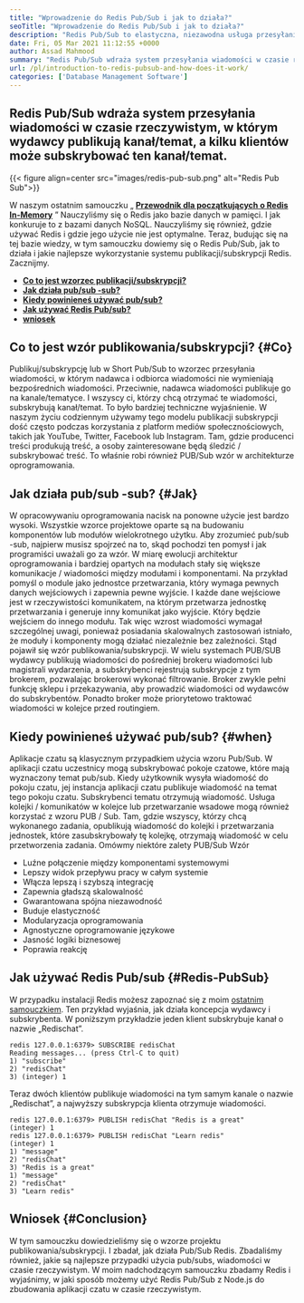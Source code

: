 ```yaml
---
title: "Wprowadzenie do Redis Pub/Sub i jak to działa?" 
seoTitle: "Wprowadzenie do Redis Pub/Sub i jak to działa?" 
description: "Redis Pub/Sub to elastyczna, niezawodna usługa przesyłania wiadomości w czasie rzeczywistym dla niezależnych aplikacji do publikowania i subskrypcji wydarzeń asynchronicznych." 
date: Fri, 05 Mar 2021 11:12:55 +0000
author: Assad Mahmood
summary: "Redis Pub/Sub wdraża system przesyłania wiadomości w czasie rzeczywistym, w którym wydawcy publikują kanał/temat, a kilku klientów może subskrybować ten kanał/temat." 
url: /pl/introduction-to-redis-pubsub-and-how-does-it-work/
categories: ['Database Management Software']
---
```


## Redis Pub/Sub wdraża system przesyłania wiadomości w czasie rzeczywistym, w którym wydawcy publikują kanał/temat, a kilku klientów może subskrybować ten kanał/temat.

{{< figure align=center src="images/redis-pub-sub.png" alt="Redis Pub Sub">}}

W naszym ostatnim samouczku „ **[Przewodnik dla początkujących o Redis In-Memory][1]** ” Nauczyliśmy się o Redis jako bazie danych w pamięci. I jak konkuruje to z bazami danych NoSQL. Nauczyliśmy się również, gdzie używać Redis i gdzie jego użycie nie jest optymalne. Teraz, budując się na tej bazie wiedzy, w tym samouczku dowiemy się o Redis Pub/Sub, jak to działa i jakie najlepsze wykorzystanie systemu publikacji/subskrypcji Redis. Zacznijmy.
  * **[Co to jest wzorzec publikacji/subskrypcji?][2]**
  * **[Jak działa pub/sub -sub?][3]**
  * **[Kiedy powinieneś używać pub/sub?][4]**
  * **[Jak używać Redis Pub/sub?][5]**
  * **[wniosek][6]**

## Co to jest wzór publikowania/subskrypcji?   {#Co}
Publikuj/subskrypcję lub w Short Pub/Sub to wzorzec przesyłania wiadomości, w którym nadawca i odbiorca wiadomości nie wymieniają bezpośrednich wiadomości. Przeciwnie, nadawca wiadomości publikuje go na kanale/tematyce. I wszyscy ci, którzy chcą otrzymać te wiadomości, subskrybują kanał/temat. To było bardziej techniczne wyjaśnienie. W naszym życiu codziennym używamy tego modelu publikacji subskrypcji dość często podczas korzystania z platform mediów społecznościowych, takich jak YouTube, Twitter, Facebook lub Instagram. Tam, gdzie producenci treści produkują treść, a osoby zainteresowane będą śledzić / subskrybować treść. To właśnie robi również PUB/Sub wzór w architekturze oprogramowania.

## Jak działa pub/sub -sub?   {#Jak}
W opracowywaniu oprogramowania nacisk na ponowne użycie jest bardzo wysoki. Wszystkie wzorce projektowe oparte są na budowaniu komponentów lub modułów wielokrotnego użytku. Aby zrozumieć pub/sub -sub, najpierw musisz spojrzeć na to, skąd pochodzi ten pomysł i jak programiści uważali go za wzór.
W miarę ewolucji architektur oprogramowania i bardziej opartych na modułach stały się większe komunikacje / wiadomości między modułami i komponentami. Na przykład pomyśl o module jako jednostce przetwarzania, który wymaga pewnych danych wejściowych i zapewnia pewne wyjście. I każde dane wejściowe jest w rzeczywistości komunikatem, na którym przetwarza jednostkę przetwarzania i generuje inny komunikat jako wyjście. Który będzie wejściem do innego modułu. Tak więc wzrost wiadomości wymagał szczególnej uwagi, ponieważ posiadania skalowalnych zastosowań istniało, że moduły i komponenty mogą działać niezależnie bez zależności. Stąd pojawił się wzór publikowania/subskrypcji.
W wielu systemach PUB/SUB wydawcy publikują wiadomości do pośredniej brokeru wiadomości lub magistrali wydarzenia, a subskrybenci rejestrują subskrypcje z tym brokerem, pozwalając brokerowi wykonać filtrowanie. Broker zwykle pełni funkcję sklepu i przekazywania, aby prowadzić wiadomości od wydawców do subskrybentów. Ponadto broker może priorytetowo traktować wiadomości w kolejce przed routingiem.

## **Kiedy powinieneś używać pub/sub?** {#when}
Aplikacje czatu są klasycznym przypadkiem użycia wzoru Pub/Sub. W aplikacji czatu uczestnicy mogą subskrybować pokoje czatowe, które mają wyznaczony temat pub/sub. Kiedy użytkownik wysyła wiadomość do pokoju czatu, jej instancja aplikacji czatu publikuje wiadomość na temat tego pokoju czatu. Subskrybenci tematu otrzymują wiadomość.
Usługa kolejki / komunikatów w kolejce lub przetwarzanie wsadowe mogą również korzystać z wzoru PUB / Sub. Tam, gdzie wszyscy, którzy chcą wykonanego zadania, opublikują wiadomość do kolejki i przetwarzania jednostek, które zasubskrybowały tę kolejkę, otrzymają wiadomość w celu przetworzenia zadania.
Omówmy niektóre zalety PUB/Sub Wzór
  * Luźne połączenie między komponentami systemowymi
  * Lepszy widok przepływu pracy w całym systemie
  * Włącza lepszą i szybszą integrację
  * Zapewnia gładszą skalowalność
  * Gwarantowana spójna niezawodność
  * Buduje elastyczność
  * Modularyzacja oprogramowania
  * Agnostyczne oprogramowanie językowe
  * Jasność logiki biznesowej
  * Poprawia reakcję

## Jak używać Redis Pub/sub   {#Redis-PubSub}
W przypadku instalacji Redis możesz zapoznać się z moim [ostatnim samouczkiem][1]. Ten przykład wyjaśnia, jak działa koncepcja wydawcy i subskrybenta. W poniższym przykładzie jeden klient subskrybuje kanał o nazwie „Redischat”.
```
redis 127.0.0.1:6379> SUBSCRIBE redisChat  
Reading messages... (press Ctrl-C to quit) 
1) "subscribe" 
2) "redisChat" 
3) (integer) 1 
```
Teraz dwóch klientów publikuje wiadomości na tym samym kanale o nazwie „Redischat”, a najwyższy subskrypcja klienta otrzymuje wiadomości.
```
redis 127.0.0.1:6379> PUBLISH redisChat "Redis is a great"  
(integer) 1  
redis 127.0.0.1:6379> PUBLISH redisChat "Learn redis"  
(integer) 1   
1) "message" 
2) "redisChat" 
3) "Redis is a great" 
1) "message" 
2) "redisChat" 
3) "Learn redis" 

```

## Wniosek   {#Conclusion}
W tym samouczku dowiedzieliśmy się o wzorze projektu publikowania/subskrypcji. I zbadał, jak działa Pub/Sub Redis. Zbadaliśmy również, jakie są najlepsze przypadki użycia pub/subs, wiadomości w czasie rzeczywistym. W moim nadchodzącym samouczku zbadamy Redis i wyjaśnimy, w jaki sposób możemy użyć Redis Pub/Sub z Node.js do zbudowania aplikacji czatu w czasie rzeczywistym.

  
[1]: https://blog.containerize.com/database-management-software/a-beginners-guide-to-redis-in-memory-database/
[2]: #what
[3]: #how
[4]: #when
[5]: #redis-pubsub
[6]: #conclusion
